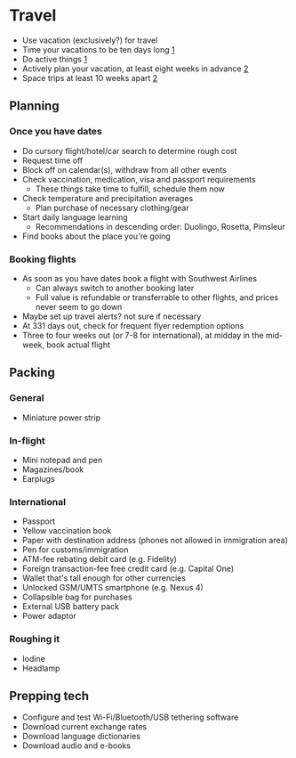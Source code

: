 # Travel

*   Use vacation (exclusively?) for travel
*   Time your vacations to be ten days long [1] 
*   Do active things [1]
*   Actively plan your vacation, at least eight weeks in advance [2]
*   Space trips at least 10 weeks apart [2]

[1]: (http://gazette.com/burned-out-10-days-needed-for-optimal-vacation-says-springs-student/article/101809)
[2]: (http://well.blogs.nytimes.com/2010/02/18/how-vacations-affect-your-happiness/)

## Planning

### Once you have dates

*   Do cursory flight/hotel/car search to determine rough cost
*   Request time off
*   Block off on calendar(s), withdraw from all other events
*   Check vaccination, medication, visa and passport requirements
    *   These things take time to fulfill, schedule them now
*   Check temperature and precipitation averages
    *   Plan purchase of necessary clothing/gear
*   Start daily language learning
    *   Recommendations in descending order: Duolingo, Rosetta, Pimsleur
*   Find books about the place you're going

### Booking flights

*   As soon as you have dates book a flight with Southwest Airlines
    *   Can always switch to another booking later
    *   Full value is refundable or transferrable to other flights,
        and prices never seem to go down
*   Maybe set up travel alerts? not sure if necessary
*   At 331 days out, check for frequent flyer redemption options
*   Three to four weeks out (or 7-8 for international),
    at midday in the mid-week, book actual flight

## Packing

### General

*   Miniature power strip

### In-flight

*   Mini notepad and pen
*   Magazines/book
*   Earplugs

### International

*   Passport
*   Yellow vaccination book
*   Paper with destination address (phones not allowed in immigration area)
*   Pen for customs/immigration
*   ATM-fee rebating debit card (e.g. Fidelity)
*   Foreign transaction-fee free credit card (e.g. Capital One)
*   Wallet that's tall enough for other currencies
*   Unlocked GSM/UMTS smartphone (e.g. Nexus 4)
*   Collapsible bag for purchases
*   External USB battery pack
*   Power adaptor

### Roughing it

*   Iodine
*   Headlamp

## Prepping tech

*   Configure and test Wi-Fi/Bluetooth/USB tethering software
*   Download current exchange rates
*   Download language dictionaries
*   Download audio and e-books
